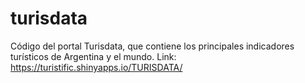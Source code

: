 # turisdata
Código del portal Turisdata, que contiene los principales indicadores turísticos de Argentina y el mundo.
Link:  https://turistific.shinyapps.io/TURISDATA/
